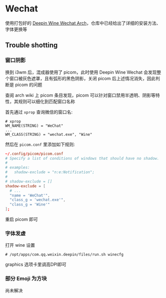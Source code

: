 # Wechat

使用打包好的 [Deepin Wine Wechat Arch](https://github.com/vufa/deepin-wine-wechat-arch)，仓库中已经给出了详细的安装方法、字体更换等

## Trouble shotting
### 窗口阴影
换到 i3wm 后，混成器使用了 picom，此时使用 Deepin Wine Wechat 会发现整个窗口被灰色遮罩，且有弧形的黑色阴影，关闭 picom 后上述情况消失，因此判断是 picom 的问题

查阅 arch wiki 上 picom 条目发现，picom 可以针对窗口禁用半透明、阴影等特性，其规则可以细化到匹配窗口名称

首先通过 `xprop` 查询微信的窗口名:
```
# xprop
WM_NAME(STRING) = "WeChat"
...
WM_CLASS(STRING) = "wechat.exe", "Wine"
```

然后在 `picom.conf` 里添加如下规则: 
```conf
~/.config/picom/picom.conf
# Specify a list of conditions of windows that should have no shadow.
#
# examples:
#   shadow-exclude = "n:e:Notification";
#
# shadow-exclude = []
shadow-exclude = [
  # ...
  "name = 'WeChat'",
  "class_g = 'wechat.exe'",
  "class_g = 'Wine'"
];
```

重启 picom 即可

### 字体发虚
打开 wine 设置
```
# /opt/apps/com.qq.weixin.deepin/files/run.sh winecfg
```
graphics 选项卡里调高DPI即可

### 部分 Emoji 为方块
尚未解决